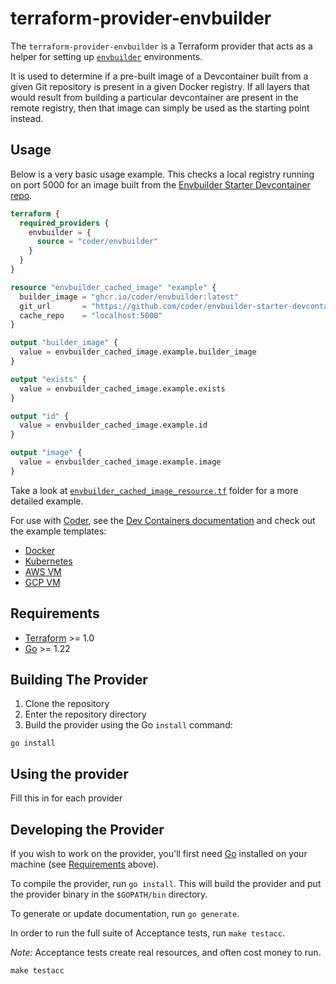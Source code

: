 # terraform-provider-envbuilder

The `terraform-provider-envbuilder` is a Terraform provider that acts as a helper for setting up [`envbuilder`](https://envbuilder.sh) environments.

It is used to determine if a pre-built image of a Devcontainer built from a given Git repository is present in a given Docker registry.
If all layers that would result from building a particular devcontainer are present in the remote registry, then that image can simply be used as the starting point instead.

## Usage

Below is a very basic usage example. This checks a local registry running on port 5000 for an image built from the [Envbuilder Starter Devcontainer repo](https://github.com/coder/envbuilder-starter-devcontainer).

```terraform
terraform {
  required_providers {
    envbuilder = {
      source = "coder/envbuilder"
    }
  }
}

resource "envbuilder_cached_image" "example" {
  builder_image = "ghcr.io/coder/envbuilder:latest"
  git_url       = "https://github.com/coder/envbuilder-starter-devcontainer"
  cache_repo    = "localhost:5000"
}

output "builder_image" {
  value = envbuilder_cached_image.example.builder_image
}

output "exists" {
  value = envbuilder_cached_image.example.exists
}

output "id" {
  value = envbuilder_cached_image.example.id
}

output "image" {
  value = envbuilder_cached_image.example.image
}

```

Take a look at [`envbuilder_cached_image_resource.tf`](./examples/resources/envbuilder_cached_image/envbuilder_cached_image_resource.tf) folder for a more detailed example.

For use with [Coder](https://github.com/coder/coder), see the [Dev Containers documentation](https://coder.com/docs/templates/dev-containers) and check out the example templates:
- [Docker](https://github.com/coder/coder/tree/main/examples/templates/devcontainer-docker)
- [Kubernetes](https://github.com/coder/coder/tree/main/examples/templates/devcontainer-kuberntes)
- [AWS VM](https://github.com/coder/coder/tree/main/examples/templates/devcontainer-aws-vm)
- [GCP VM](https://github.com/coder/coder/tree/main/examples/templates/devcontainer-gcp-vm)

## Requirements

- [Terraform](https://developer.hashicorp.com/terraform/downloads) >= 1.0
- [Go](https://golang.org/doc/install) >= 1.22

## Building The Provider

1. Clone the repository
1. Enter the repository directory
1. Build the provider using the Go `install` command:

```shell
go install
```

## Using the provider

Fill this in for each provider

## Developing the Provider

If you wish to work on the provider, you'll first need [Go](http://www.golang.org) installed on your machine (see [Requirements](#requirements) above).

To compile the provider, run `go install`. This will build the provider and put the provider binary in the `$GOPATH/bin` directory.

To generate or update documentation, run `go generate`.

In order to run the full suite of Acceptance tests, run `make testacc`.

*Note:* Acceptance tests create real resources, and often cost money to run.

```shell
make testacc
```
